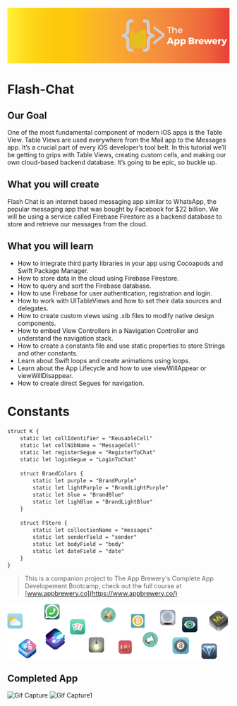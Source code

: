 ![App Brewery Banner](Documentation/AppBreweryBanner.png)

# Flash-Chat

## Our Goal

One of the most fundamental component of modern iOS apps is the Table View. Table Views are used everywhere from the Mail app to the Messages app. It’s a crucial part of every iOS developer’s tool belt. In this tutorial we’ll be getting to grips with Table Views, creating custom cells, and making our own cloud-based backend database. It’s going to be epic, so buckle up.

## What you will create

Flash Chat is an internet based messaging app similar to WhatsApp, the popular messaging app that was bought by Facebook for $22 billion. We will be using a service called Firebase Firestore as a backend database to store and retrieve our messages from the cloud. 

## What you will learn

* How to integrate third party libraries in your app using Cocoapods and Swift Package Manager.
* How to store data in the cloud using Firebase Firestore.
* How to query and sort the Firebase database.
* How to use Firebase for user authentication, registration and login.
* How to work with UITableViews and how to set their data sources and delegates.
* How to create custom views using .xib files to modify native design components.
* How to embed View Controllers in a Navigation Controller and understand the navigation stack.
* How to create a constants file and use static properties to store Strings and other constants.
* Learn about Swift loops and create animations using loops.
* Learn about the App Lifecycle and how to use viewWillAppear or viewWillDisappear.
* How to create direct Segues for navigation.


# Constants
```
struct K {
    static let cellIdentifier = "ReusableCell"
    static let cellNibName = "MessageCell"
    static let registerSegue = "RegisterToChat"
    static let loginSegue = "LoginToChat"
    
    struct BrandColors {
        static let purple = "BrandPurple"
        static let lightPurple = "BrandLightPurple"
        static let blue = "BrandBlue"
        static let lighBlue = "BrandLightBlue"
    }
    
    struct FStore {
        static let collectionName = "messages"
        static let senderField = "sender"
        static let bodyField = "body"
        static let dateField = "date"
    }
}

```

>This is a companion project to The App Brewery's Complete App Developement Bootcamp, check out the full course at [www.appbrewery.co](https://www.appbrewery.co/)

![End Banner](Documentation/readme-end-banner.png)

## Completed App
![Gif Capture](Documentation/FlashChat.gif)
![Gif Capture1](Documentation/FlashChat1.gif)

